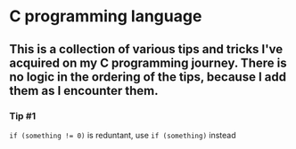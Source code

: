 # C programming language
## This is a collection of various tips and tricks I've acquired on my C programming journey. There is no logic in the ordering of the tips, because I add them as I encounter them.

### Tip #1
`if (something != 0)` is reduntant, use `if (something)` instead
